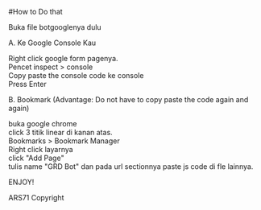#How to Do that

Buka file botgooglenya dulu

A. Ke Google Console Kau 

Right click google form pagenya.<br/>
Pencet inspect > console<br/>
Copy paste the console code ke console<br/>
Press Enter<br/>

B. Bookmark (Advantage: Do not have to copy paste the code again and again)

buka google chrome<br/>
click 3 titik linear di kanan atas.<br/>
Bookmarks > Bookmark Manager<br/>
Right click layarnya<br/>
click "Add Page"<br/>
tulis name "GRD Bot" dan pada url sectionnya paste js code di fle lainnya.<br/>

ENJOY!<br/>

ARS71 Copyright<br/>

